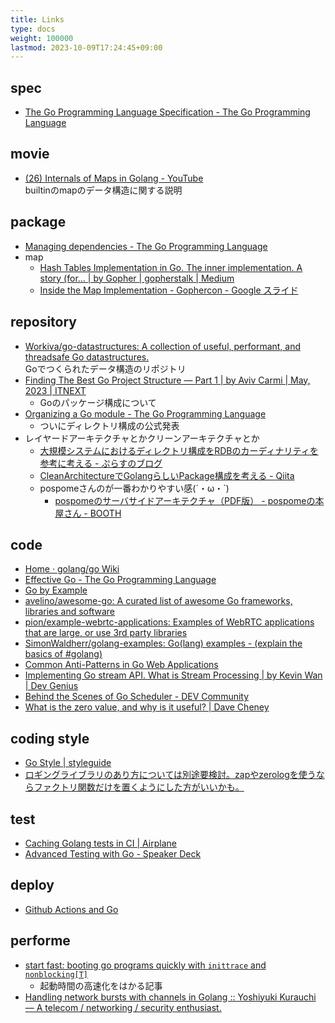 ```yaml
---
title: Links
type: docs
weight: 100000
lastmod: 2023-10-09T17:24:45+09:00
---
```


## spec

- [The Go Programming Language Specification - The Go Programming Language](https://go.dev/ref/spec)

## movie

- [(26) Internals of Maps in Golang - YouTube](https://www.youtube.com/watch?v=ACQs6mdylxo)  
  builtinのmapのデータ構造に関する説明  

## package

- [Managing dependencies - The Go Programming Language](https://go.dev/doc/modules/managing-dependencies)
- map
  - [Hash Tables Implementation in Go. The inner implementation. A story (for… | by Gopher | gopherstalk | Medium](https://medium.com/kalamsilicon/hash-tables-implementation-in-go-48c165c54553)
  - [Inside the Map Implementation - Gophercon - Google スライド](https://docs.google.com/presentation/d/1CxamWsvHReswNZc7N2HMV7WPFqS8pvlPVZcDegdC_T4/edit#slide=id.g14067a566a_0_79)

## repository

- [Workiva/go-datastructures: A collection of useful, performant, and threadsafe Go datastructures.](https://github.com/Workiva/go-datastructures)  
  Goでつくられたデータ構造のリポジトリ  
- [Finding The Best Go Project Structure — Part 1 | by Aviv Carmi | May, 2023 | ITNEXT](https://itnext.io/finding-the-best-go-project-structure-part-1-5290bc1d869d)
  - Goのパッケージ構成について
- [Organizing a Go module - The Go Programming Language](https://go.dev/doc/modules/layout)
  - ついにディレクトリ構成の公式発表
- レイヤードアーキテクチャとかクリーンアーキテクチャとか
  - [大規模システムにおけるディレクトリ構成をRDBのカーディナリティを参考に考える - ぷらすのブログ](https://blog.p1ass.com/posts/directory-structure/)
  - [CleanArchitectureでGolangらしいPackage構成を考える - Qiita](https://qiita.com/inosy22/items/ce4a6ea7545c5cefd24b)
  - pospomeさんのが一番わかりやすい感(´・ω・`)
    - [pospomeのサーバサイドアーキテクチャ（PDF版） - pospomeの本屋さん - BOOTH](https://booth.pm/ja/items/1045782)

## code

- [Home · golang/go Wiki](https://github.com/golang/go/wiki)
- [Effective Go - The Go Programming Language](https://go.dev/doc/effective_go)
- [Go by Example](https://oohira.github.io/gobyexample-jp/)
- [avelino/awesome-go: A curated list of awesome Go frameworks, libraries and software](https://github.com/avelino/awesome-go)
- [pion/example-webrtc-applications: Examples of WebRTC applications that are large, or use 3rd party libraries](https://github.com/pion/example-webrtc-applications)
- [SimonWaldherr/golang-examples: Go(lang) examples - (explain the basics of #golang)](https://github.com/SimonWaldherr/golang-examples)
- [Common Anti-Patterns in Go Web Applications](https://threedots.tech/post/common-anti-patterns-in-go-web-applications/)
- [Implementing Go stream API. What is Stream Processing | by Kevin Wan | Dev Genius](https://blog.devgenius.io/implementing-go-stream-api-a74a6156ac35)
- [Behind the Scenes of Go Scheduler - DEV Community](https://dev.to/sourikghosh/behind-the-scenes-of-go-scheduler-1hdi?utm_source=dormosheio&utm_campaign=dormosheio)
- [What is the zero value, and why is it useful? | Dave Cheney](https://dave.cheney.net/2013/01/19/what-is-the-zero-value-and-why-is-it-useful)

## coding style

- [Go Style | styleguide](https://google.github.io/styleguide/go/)
- [ロギングライブラリのあり方については別途要検討。zapやzerologを使うならファクトリ関数だけを置くようにした方がいいかも。](https://gist.github.com/taichi/8c214eeec8e66e0edc6f733a22180d8a)

## test

- [Caching Golang tests in CI | Airplane](https://www.airplane.dev/blog/caching-golang-tests-in-ci)
- [Advanced Testing with Go - Speaker Deck](https://speakerdeck.com/mitchellh/advanced-testing-with-go?slide=33)

## deploy

- [Github Actions and Go](https://olegk.dev/github-actions-and-go)

## performe

- [start fast: booting go programs quickly with `inittrace` and `nonblocking[T]`](https://eblog.fly.dev/startfast.html)
  - 起動時間の高速化をはかる記事
- [Handling network bursts with channels in Golang :: Yoshiyuki Kurauchi — A telecom / networking / security enthusiast.](https://wmnsk.com/posts/20190618_throttling-bursts-in-go/)
